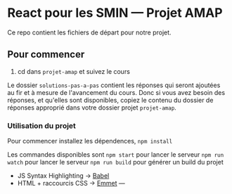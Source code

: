 # React pour les SMIN — Projet AMAP

Ce repo contient les fichiers de départ pour notre projet. 

## Pour commencer

1. cd dans `projet-amap` et suivez le cours

Le dossier `solutions-pas-a-pas` contient les réponses qui seront ajoutées au fir et à mesure de l'avancement du cours. Donc si vous avez besoin des réponses, et qu'elles sont disponibles, copiez le contenu du dossier de réponses approprié dans votre dossier projet `projet-amap`.

### Utilisation du projet

Pour commencer installez les dépendences,
`npm install` 

Les commandes disponibles sont
`npm start` pour lancer le serveur
`npm run watch` pour lancer le serveur
`npm run build` pour générer un build du projet

* JS Syntax Highlighting → [Babel](https://packagecontrol.io/packages/Babel)
* HTML + raccourcis CSS → [Emmet](https://packagecontrol.io/packages/Emmet) — 
